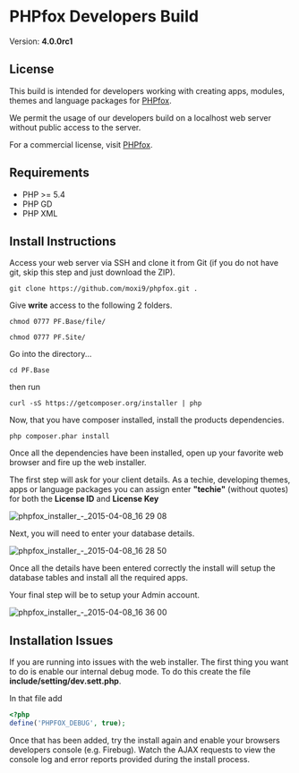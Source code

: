 # PHPfox Developers Build

Version: **4.0.0rc1**

## License
This build is intended for developers working with creating apps, modules, themes and language packages for [PHPfox](http://moxi9.com/phpfox).

We permit the usage of our developers build on a localhost web server without public access to the server.

For a commercial license, visit [PHPfox](http://moxi9.com/phpfox).

## Requirements
* PHP >= 5.4
* PHP GD
* PHP XML

## Install Instructions

Access your web server via SSH and clone it from Git (if you do not have git, skip this step and just download the ZIP).
```
git clone https://github.com/moxi9/phpfox.git .
```

Give **write** access to the following 2 folders.
```
chmod 0777 PF.Base/file/
```
```
chmod 0777 PF.Site/
```

Go into the directory...
```
cd PF.Base
```
then run
```
curl -sS https://getcomposer.org/installer | php
```

Now, that you have composer installed, install the products dependencies.
```
php composer.phar install
```

Once all the dependencies have been installed, open up your favorite web browser and fire up the web installer.

The first step will ask for your client details. As a techie, developing themes, apps or language packages you can assign enter **"techie"** (without quotes) for both the **License ID** and **License Key**

![phpfox_installer_-_2015-04-08_16 29 08](https://cloud.githubusercontent.com/assets/6339284/7047407/9daa9272-de0c-11e4-9b46-f58354063d5a.png)


Next, you will need to enter your database details.

![phpfox_installer_-_2015-04-08_16 28 50](https://cloud.githubusercontent.com/assets/6339284/7047425/bfa4a94e-de0c-11e4-8b91-461eff8eb932.png)


Once all the details have been entered correctly the install will setup the database tables and install all the required apps.

Your final step will be to setup your Admin account.

![phpfox_installer_-_2015-04-08_16 36 00](https://cloud.githubusercontent.com/assets/6339284/7047535/6863fefe-de0d-11e4-832f-0b1f4782e5b7.png)

## Installation Issues
If you are running into issues with the web installer. The first thing you want to do is enable our internal debug mode. To do this create the file **include/setting/dev.sett.php**. 

In that file add
```php
<?php
define('PHPFOX_DEBUG', true);
```

Once that has been added, try the install again and enable your browsers developers console (e.g. Firebug). Watch the AJAX requests to view the console log and error reports provided during the install process.


